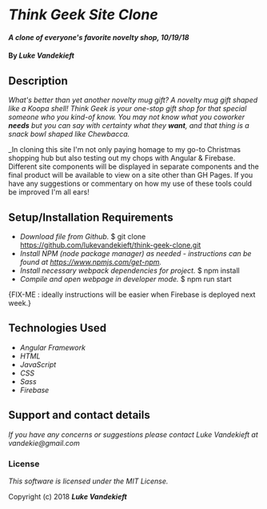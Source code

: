 # _Think Geek Site Clone_

#### _A clone of everyone's favorite novelty shop, 10/19/18_

#### By _**Luke Vandekieft**_

## Description

_What's better than yet another novelty mug gift? A novelty mug gift shaped like a Koopa shell! Think Geek is your one-stop gift shop for that special someone who you kind-of know. You may not know what you coworker **needs** but you can say with certainty what they **want**, and that thing is a snack bowl shaped like Chewbacca._

_In cloning this site I'm not only paying homage to my go-to Christmas shopping hub but also testing out my chops with Angular & Firebase. Different site components will be displayed in separate components and the final product will be available to view on a site other than GH Pages. If you have any suggestions or commentary on how my use of these tools could be improved I'm all ears!

## Setup/Installation Requirements

* _Download file from Github._
      $ git clone https://github.com/lukevandekieft/think-geek-clone.git
* _Install NPM (node package manager) as needed - instructions can be found at https://www.npmjs.com/get-npm._
* _Install necessary webpack dependencies for project._
      $ npm install
* _Compile and open webpage in developer mode._
      $ npm run start

{FIX-ME : ideally instructions will be easier when Firebase is deployed next week.}

## Technologies Used

* _Angular Framework_
* _HTML_
* _JavaScript_
* _CSS_
* _Sass_
* _Firebase_

## Support and contact details

_If you have any concerns or suggestions please contact Luke Vandekieft at vandekie@gmail.com_

### License

*This software is licensed under the MIT License.*

Copyright (c) 2018 **_Luke Vandekieft_**
